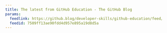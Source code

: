 ```yaml
---
title: The latest from GitHub Education - The GitHub Blog
params:
  feedlink: https://github.blog/developer-skills/github-education/feed/
  feedid: 7509ff13ae90fdd4d957e895a19d8d5a
---
```

